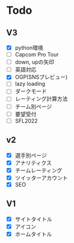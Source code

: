 # Todo

## V3

- [x] python環境
- [ ] Capcom Pro Tour
- [ ] down, upの矢印
- [ ] 英語対応
- [x] OGP(SNSプレビュー)
- [ ] lazy loading
- [ ] ダークモード
- [ ] レーティング計算方法
- [ ] チーム別ページ
- [ ] 要望受付
- [ ] SFL2022

## v2

- [x] 選手別ページ
- [x] アナリティクス
- [x] チームレーティング
- [x] ツイッターアカウント
- [x] SEO

## V1

- [x] サイトタイトル
- [x] アイコン
- [x] ホームタイトル
